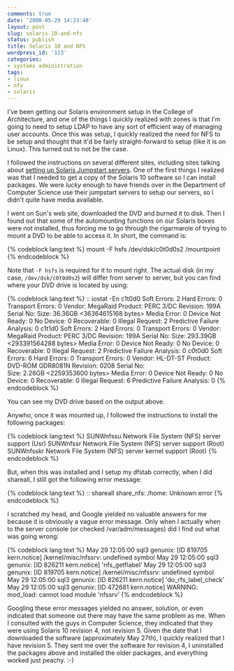 ```yaml
---
comments: true
date: '2008-05-29 14:23:48'
layout: post
slug: solaris-10-and-nfs
status: publish
title: Solaris 10 and NFS
wordpress_id: '113'
categories:
- systems administration
tags:
- linux
- nfs
- solaris
---
```


I've been getting our Solaris environment setup in the College of Architecture, and one of the things I quickly realized with zones is that I'm going to need to setup LDAP to have any sort of efficient way of managing user accounts. Once this was setup, I quickly realized the need for NFS to be setup and thought that it'd be fairly straight-forward to setup (like it is on Linux). This turned out to not be the case.
<!--more-->

I followed the instructions on several different sites, including sites talking about <a href="http://www.brandonhutchinson.com/Solaris_JumpStart_notes.html">setting up Solaris Jumpstart servers</a>. One of the first things I realized was that I needed to get a copy of the Solaris 10 software so I can install packages. We were <em>lucky</em> enough to have friends over in the Department of Computer Science use their jumpstart servers to setup our servers, so I didn't quite have media available.

I went on Sun's web site, downloaded the DVD and burned it to disk. Then I found out that some of the automounting functions on our Solaris boxes were not installed, thus forcing me to go through the rigarmarole of trying to mount a DVD to be able to access it. In short, the command is:

{% codeblock lang:text %}
mount -F hsfs /dev/dsk/c0t0d0s2 /mountpoint
{% endcodeblock %}

Note that <code>-F hsfs</code> is required for it to mount right. The actual disk (in my case, <code>/dev/dsk/c0t0d0s2</code>) will differ from server to server, but you can find where your DVD drive is located by using:

{% codeblock lang:text %}
:: iostat -En
c1t0d0           Soft Errors: 2 Hard Errors: 0 Transport Errors: 0 
Vendor: MegaRaid Product: PERC 3/DC Revision: 199A Serial No:  Size: 36.36GB <36364615168 bytes>
Media Error: 0 Device Not Ready: 0 No Device: 0 Recoverable: 0 
Illegal Request: 2 Predictive Failure Analysis: 0 
c1t1d0           Soft Errors: 2 Hard Errors: 0 Transport Errors: 0 
Vendor: MegaRaid Product: PERC 3/DC Revision: 199A Serial No:  Size: 293.39GB <293391564288 bytes>
Media Error: 0 Device Not Ready: 0 No Device: 0 Recoverable: 0 
Illegal Request: 2 Predictive Failure Analysis: 0 
c0t0d0           Soft Errors: 6 Hard Errors: 0 Transport Errors: 0 
Vendor: HL-DT-ST Product: DVD-ROM GDR8081N Revision: 0208 Serial No:  
Size: 2.26GB <2259353600 bytes>
Media Error: 0 Device Not Ready: 0 No Device: 0 Recoverable: 0 
Illegal Request: 6 Predictive Failure Analysis: 0 
{% endcodeblock %}

You can see my DVD drive based on the output above.

Anywho, once it was mounted up, I followed the instructions to install the following packages:

{% codeblock lang:text %}
SUNWnfssu     Network File System (NFS) server support (Usr)
SUNWnfssr     Network File System (NFS) server support (Root)
SUNWnfsskr    Network File System (NFS) server kernel support (Root)
{% endcodeblock %}

But, when this was installed and I setup my dfstab correctly, when I did shareall, I still got the following error message:

{% codeblock lang:text %}
:: shareall
share_nfs: /home: Unknown error
{% endcodeblock %}

I scratched my head, and Google yielded no valuable answers for me because it is obviously a vague error message. Only when I actually when to the server console (or checked /var/adm/messages) did I find out what was going wrong:

{% codeblock lang:text %}
May 29 12:05:00 sql3 genunix: [ID 819705 kern.notice] /kernel/misc/nfssrv: undefined symbol
May 29 12:05:00 sql3 genunix: [ID 826211 kern.notice]  'nfs_getflabel'
May 29 12:05:00 sql3 genunix: [ID 819705 kern.notice] /kernel/misc/nfssrv: undefined symbol
May 29 12:05:00 sql3 genunix: [ID 826211 kern.notice]  'do_rfs_label_check'
May 29 12:05:00 sql3 genunix: [ID 472681 kern.notice] WARNING: mod_load: cannot load module 'nfssrv'
{% endcodeblock %}

Googling these error messages yielded no answer, solution, or even indicated that someone out there may have the same problem as me. When I consulted with the guys in Computer Science, they indicated that they were using Solaris 10 revision 4, not revision 5. Given the date that I downloaded the software (approximately May 27th), I quickly realized that I have revision 5. They sent me over the software for revision 4, I uninstalled the packages above and installed the older packages, and everything worked just peachy. :-)

